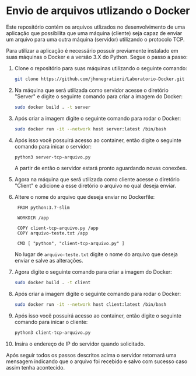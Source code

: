 # Envio de arquivos utlizando o Docker
Este repositório contém os arquivos utlizados no desenvolvimento de uma aplicação que possibilita que uma máquina (cliente) seja capaz de enviar um arquivo para uma outra máquina (servidor) utilizando o protocolo TCP.  

Para utilizar a aplicação é necessário possuir previamente instalado em suas máquinas o Docker e a versão 3.X do Python. Segue o passo a passo:

1. Clone o repositório para suas máquinas utilizando o seguinte comando:
   ```bash
   git clone https://github.com/jhonegratieri/Laboratorio-Docker.git
   ```
2. Na máquina que será utilizada como servidor acesse o diretório "Server" e digite o seguinte comando para criar a imagem do Docker:
   ```bash
   sudo docker build . -t server
   ```
3. Após criar a imagem digite o seguinte comando para rodar o Docker:
   ```bash
   sudo docker run -it --network host server:latest /bin/bash
   ```
4. Após isso você possuirá acesso ao container, então digite o seguinte comando para inicar o servidor:
   ```bash
   python3 server-tcp-arquivo.py
   ```
   A partir de então o servidor estará pronto aguardando novas conexões.
   
5. Agora na máquina que será utilizada como cliente acesse o diretório "Client" e adicione a esse diretório o arquivo no qual deseja enviar.

6. Altere o nome do arquivo que deseja enviar no Dockerfile:
   ```Docker
    FROM python:3.7-slim

    WORKDIR /app

    COPY client-tcp-arquivo.py /app
    COPY arquivo-teste.txt /app

    CMD [ "python", "client-tcp-arquivo.py" ]
   ```
   No lugar de ```arquivo-teste.txt``` digite o nome do arquivo que deseja enviar e salve as alterações.
   
7. Agora digite o seguinte comando para criar a imagem do Docker:
   ```bash
   sudo docker build . -t client
   ```
8. Após criar a imagem digite o seguinte comando para rodar o Docker:
   ```bash
   sudo docker run -it --network host client:latest /bin/bash
   ```
9. Após isso você possuirá acesso ao container, então digite o seguinte comando para inicar o cliente:
   ```bash
   python3 client-tcp-arquivo.py
   ```
10. Insira o endereço de IP do servidor quando solicitado.


Após seguir todos os passos descritos acima o servidor retornará uma mensagem indicando que o arquivo foi recebido e salvo com sucesso caso assim tenha acontecido.
   

